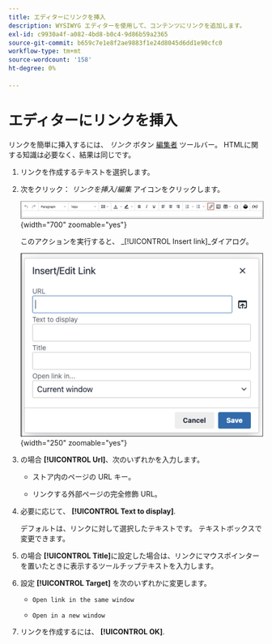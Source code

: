 ```yaml
---
title: エディターにリンクを挿入
description: WYSIWYG エディターを使用して、コンテンツにリンクを追加します。
exl-id: c9930a4f-a082-4bd8-b0c4-9d86b59a2365
source-git-commit: b659c7e1e8f2ae9883f1e24d8045d6dd1e90cfc0
workflow-type: tm+mt
source-wordcount: '158'
ht-degree: 0%

---
```


# エディターにリンクを挿入

リンクを簡単に挿入するには、 _リンク_ ボタン [編集者](editor.md) ツールバー。 HTMLに関する知識は必要なく、結果は同じです。

1. リンクを作成するテキストを選択します。

1. 次をクリック： _リンクを挿入/編集_ アイコンをクリックします。

   ![エディタツールバー — リンクの挿入](./assets/editor-toolbar-link-button.png){width="700" zoomable="yes"}

   このアクションを実行すると、 _[!UICONTROL Insert link]_ダイアログ。

   ![編集者 — リンクを挿入ダイアログ](./assets/editor-dialog-insert-link.png){width="250" zoomable="yes"}

1. の場合 **[!UICONTROL Url]**、次のいずれかを入力します。

   - ストア内のページの URL キー。

   - リンクする外部ページの完全修飾 URL。

1. 必要に応じて、 **[!UICONTROL Text to display]**.

   デフォルトは、リンクに対して選択したテキストです。 テキストボックスで変更できます。

1. の場合 **[!UICONTROL Title]**&#x200B;に設定した場合は、リンクにマウスポインターを置いたときに表示するツールチップテキストを入力します。

1. 設定 **[!UICONTROL Target]** を次のいずれかに変更します。

   - `Open link in the same window`

   - `Open in a new window`

1. リンクを作成するには、 **[!UICONTROL OK]**.
